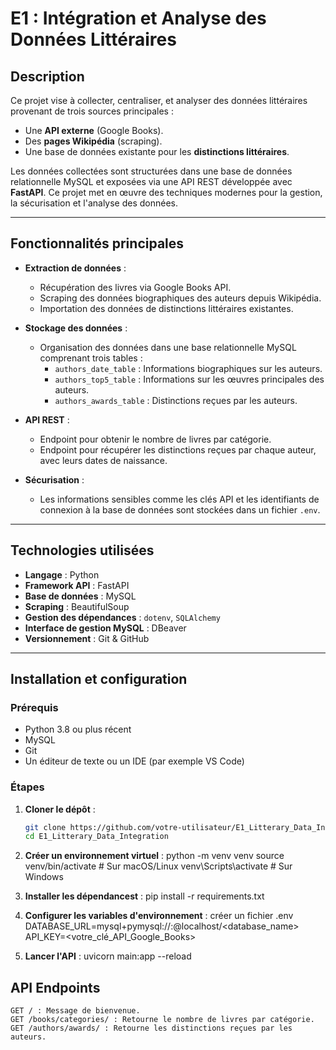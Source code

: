 # E1 : Intégration et Analyse des Données Littéraires

## Description
Ce projet vise à collecter, centraliser, et analyser des données littéraires provenant de trois sources principales : 
- Une **API externe** (Google Books).
- Des **pages Wikipédia** (scraping).
- Une base de données existante pour les **distinctions littéraires**.

Les données collectées sont structurées dans une base de données relationnelle MySQL et exposées via une API REST développée avec **FastAPI**. Ce projet met en œuvre des techniques modernes pour la gestion, la sécurisation et l'analyse des données.

---

## Fonctionnalités principales
- **Extraction de données** :
  - Récupération des livres via Google Books API.
  - Scraping des données biographiques des auteurs depuis Wikipédia.
  - Importation des données de distinctions littéraires existantes.

- **Stockage des données** :
  - Organisation des données dans une base relationnelle MySQL comprenant trois tables :
    - `authors_date_table` : Informations biographiques sur les auteurs.
    - `authors_top5_table` : Informations sur les œuvres principales des auteurs.
    - `authors_awards_table` : Distinctions reçues par les auteurs.

- **API REST** :
  - Endpoint pour obtenir le nombre de livres par catégorie.
  - Endpoint pour récupérer les distinctions reçues par chaque auteur, avec leurs dates de naissance.

- **Sécurisation** :
  - Les informations sensibles comme les clés API et les identifiants de connexion à la base de données sont stockées dans un fichier `.env`.

---

## Technologies utilisées
- **Langage** : Python
- **Framework API** : FastAPI
- **Base de données** : MySQL
- **Scraping** : BeautifulSoup
- **Gestion des dépendances** : `dotenv`, `SQLAlchemy`
- **Interface de gestion MySQL** : DBeaver
- **Versionnement** : Git & GitHub

---

## Installation et configuration

### Prérequis
- Python 3.8 ou plus récent
- MySQL
- Git
- Un éditeur de texte ou un IDE (par exemple VS Code)

### Étapes

1. **Cloner le dépôt** :
   ```bash
   git clone https://github.com/votre-utilisateur/E1_Litterary_Data_Integration.git
   cd E1_Litterary_Data_Integration

2. **Créer un environnement virtuel** :
    python -m venv venv
    source venv/bin/activate   # Sur macOS/Linux
    venv\Scripts\activate      # Sur Windows

3. **Installer les dépendancest** :
    pip install -r requirements.txt

4. **Configurer les variables d'environnement** :
    créer un fichier .env
    DATABASE_URL=mysql+pymysql://<username>:<password>@localhost/<database_name>
    API_KEY=<votre_clé_API_Google_Books>

4. **Lancer l'API** :
    uvicorn main:app --reload

## API Endpoints
    GET / : Message de bienvenue.
    GET /books/categories/ : Retourne le nombre de livres par catégorie.
    GET /authors/awards/ : Retourne les distinctions reçues par les auteurs.